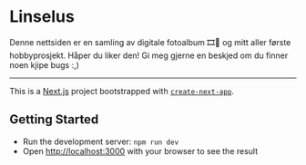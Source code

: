# Linselus

Denne nettsiden er en samling av digitale fotoalbum 🎞️🩷 og mitt aller første hobbyprosjekt. Håper du liker den! Gi meg gjerne en beskjed om du finner noen kjipe bugs :,)

_________________________________________

This is a [Next.js](https://nextjs.org/) project bootstrapped with [`create-next-app`](https://github.com/vercel/next.js/tree/canary/packages/create-next-app).

## Getting Started
* Run the development server: `npm run dev`
* Open [http://localhost:3000](http://localhost:3000) with your browser to see the result
